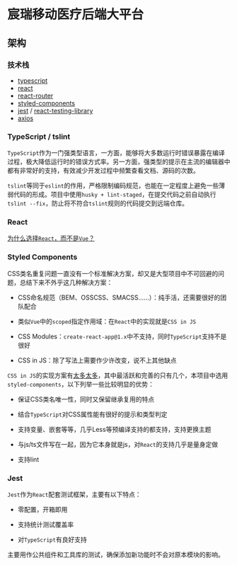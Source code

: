 # 宸瑞移动医疗后端大平台

## 架构

### 技术栈

- [typescript](https://www.tslang.cn/docs/home.html)
- [react](https://reactjs.org/tutorial/tutorial.html)
- [react-router](https://reacttraining.com/react-router)
- [styled-components](https://www.styled-components.com/docs)
- [jest](https://jestjs.io) / [react-testing-library](https://github.com/kentcdodds/react-testing-library)
- [axios](https://github.com/axios/axios)

### TypeScript / tslint

`TypeScript`作为一门强类型语言，一方面，能够将大多数运行时错误暴露在编译过程，极大降低运行时的错误方式率。另一方面，强类型的提示在主流的编辑器中都有非常好的支持，有效减少开发过程中频繁查看文档、源码的次数。

`tslint`等同于`eslint`的作用，严格限制编码规范，也能在一定程度上避免一些薄弱代码的形成。项目中使用`husky + lint-staged`，在提交代码之前自动执行`tslint --fix`，防止将不符合`tslint`规则的代码提交到远端仓库。

### React

[为什么选择`React`，而不是`Vue`？](./WHY_REACT.md)

### Styled Components

CSS类名重复问题一直没有一个标准解决方案，却又是大型项目中不可回避的问题，总结下来不外乎这几种解决方案：

- CSS命名规范（BEM、OSSCSS、SMACSS……）：纯手活，还需要很好的团队配合

- 类似`Vue`中的`scoped`指定作用域：在`React`中的实现就是`CSS in JS`

- CSS Modules：`create-react-app@1.x`中不支持，同时`TypeScript`支持不是很好

- CSS in JS：除了写法上需要作少许改变，说不上其他缺点

`CSS in JS`的实现方案有[太多太多](https://github.com/MicheleBertoli/css-in-js)，其中最活跃和完善的只有几个，本项目中选用`styled-components`，以下列举一些比较明显的优势：

- 保证CSS类名唯一性，同时又保留继承复用的特点

- 结合`TypeScript`对CSS属性能有很好的提示和类型判定

- 支持变量、嵌套等等，几乎Less等预编译支持的都支持，支持更换主题

- 与js/ts文件写在一起，因为它本身就是js，对`React`的支持几乎是量身定做

- 支持lint

### Jest

`Jest`作为`React`配套测试框架，主要有以下特点：

- 零配置，开箱即用

- 支持统计测试覆盖率

- 对`TypeScript`有良好支持

主要用作公共组件和工具库的测试，确保添加新功能时不会对原本模块的影响。
